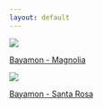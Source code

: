 ```yaml
---
layout: default
---
```


<div class="preview-panel">
	<a href="/Edweb/2015-10-20-Bayamon - magnolia">
		<img src="/Edweb/Propiedades/venta/Magnolia - Bayamon/IMG_8101.JPG" class="custom">
		<p>Bayamon - Magnolia</p>
	</a>
</div>
<div class="preview-panel">
	<a href="/Edweb/2015/11/01/Santa-Rosa-Bayamon/">
		<img src="/Edweb/Propiedades/venta/Urb. Santa Rosa, Bayamon/NRG1.JPG" class="custom">
		<p>Bayamon - Santa Rosa</p>
	</a>
</div>
